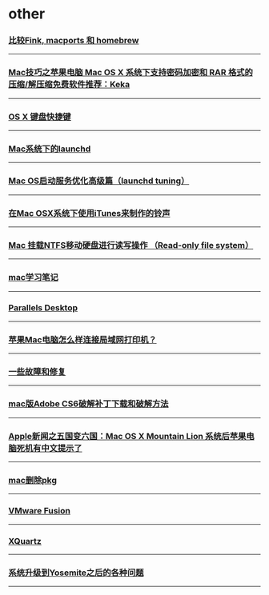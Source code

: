 other
=====

### [比较Fink, macports 和 homebrew](fink-macports-homebrew)

---

### [Mac技巧之苹果电脑 Mac OS X 系统下支持密码加密和 RAR 格式的压缩/解压缩免费软件推荐：Keka](keka)

---

### [OS X 键盘快捷键](keyboard)

---

### [Mac系统下的launchd](launchd)

---

### [Mac OS启动服务优化高级篇（launchd tuning）](launchdTuning)

---

### [在Mac OSX系统下使用iTunes来制作的铃声](make-ring)

---

### [Mac 挂载NTFS移动硬盘进行读写操作 （Read-only file system）](mount-ntfs)

---

### [mac学习笔记](note)

---

### [Parallels Desktop](parallels-desktop)

---

### [苹果Mac电脑怎么样连接局域网打印机？](printer)

---

### [一些故障和修复](problems)

---

### [mac版Adobe CS6破解补丁下载和破解方法](ps6)

---

### [Apple新闻之五国变六国：Mac OS X Mountain Lion 系统后苹果电脑死机有中文提示了](system-halted)

---

### [mac删除pkg](uninstall-pkg)

---

### [VMware Fusion](VMware-Fusion)

---

### [XQuartz](XQuartz)

---

### [系统升级到Yosemite之后的各种问题](Yosemite-bug)

---

